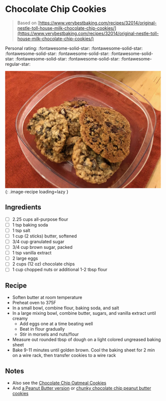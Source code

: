 <!-- Do not modify sections with "AUTO-*". They are updated by make.py -->

# Chocolate Chip Cookies

> Based on [https://www.verybestbaking.com/recipes/32014/original-nestle-toll-house-milk-chocolate-chip-cookies/](https://www.verybestbaking.com/recipes/32014/original-nestle-toll-house-milk-chocolate-chip-cookies/)

<!-- rating=4; (User can specify rating on scale of 1-5) -->
<!-- AUTO-UserRating -->
Personal rating: :fontawesome-solid-star: :fontawesome-solid-star: :fontawesome-solid-star: :fontawesome-solid-star: :fontawesome-solid-star: :fontawesome-solid-star: :fontawesome-solid-star: :fontawesome-regular-star:
<!-- /AUTO-UserRating -->

<!-- name_image=chocolate_chip_cookies.jpeg; (User can specify image name) -->
<!-- AUTO-Image -->
![chocolate_chip_cookies.jpeg](./chocolate_chip_cookies.jpeg){: .image-recipe loading=lazy }
<!-- /AUTO-Image -->

## Ingredients

* [ ] 2.25 cups all-purpose flour
* [ ] 1 tsp baking soda
* [ ] 1 tsp salt
* [ ] 1 cup (2 sticks) butter, softened
* [ ] 3/4 cup granulated sugar
* [ ] 3/4 cup brown sugar, packed
* [ ] 1 tsp vanilla extract
* [ ] 2 large eggs
* [ ] 2 cups (12 oz) chocolate chips
* [ ] 1 cup chopped nuts or additional 1-2 tbsp flour

## Recipe

* Soften butter at room temperature
* Preheat oven to 375F
* In a small bowl, combine flour, baking soda, and salt
* In a large mixing bowl, combine butter, sugars, and vanilla extract until creamy
    * Add eggs one at a time beating well
    * Beat in flour gradually
    * Stir in morsels and nuts/flour
* Measure out rounded tbsp of dough on a light colored ungreased baking sheet
* Bake 9-11 minutes until golden brown. Cool the baking sheet for 2 min on a wire rack, then transfer cookies to a wire rack

## Notes

* Also see the [Chocolate Chip Oatmeal Cookies](chocolate_chip_oatmeal_cookies.jpeg)
* And [a Peanut Butter version](https://www.verybestbaking.com/recipes/144792/peanut-butter-chocolate-chip-cookies/) or [chunky chocolate chip peanut butter cookies](https://www.verybestbaking.com/recipes/30364/chunky-chocolate-chip-peanut-butter-cookies/)
